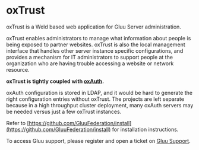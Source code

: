 oxTrust
======
oxTrust is a Weld based web application for Gluu Server administration.
  
oxTrust enables administrators to manage what information about people is being exposed to partner websites. oxTrust is also the local management interface that handles other server instance specific configurations, and provides a mechanism for IT administrators to support people at the organization who are having trouble accessing a website or network resource.

**oxTrust is tightly coupled with [oxAuth](https://github.com/GluuFederation/oxAuth).** 

oxAuth configuration is stored in LDAP, and it would be hard to generate the right configuration entries without oxTrust. The projects are left separate because in a high throughput cluster deployment, many oxAuth servers may be needed versus just a few oxTrust instances.

Refer to [https://github.com/GluuFederation/install](https://github.com/GluuFederation/install) for installation instructions.

To access Gluu support, please register and open a ticket on [Gluu Support](https://support.gluu.org).
